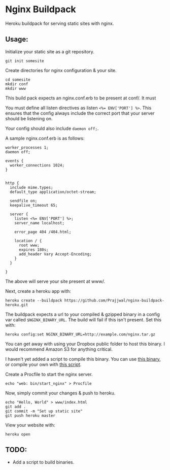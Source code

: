 # Nginx Buildpack

Heroku buildpack for serving static sites with nginx.

## Usage:

Initialize your static site as a git repository.

    git init somesite

Create directories for nginx configuration & your site.

    cd somesite
    mkdir conf
    mkdir www

This build pack expects an nginx.conf.erb to be present at conf/. It must

You must define all listen directives as listen `<%= ENV['PORT'] %>`. This ensures
that the config always include the correct port that your server should be
listening on.

Your config should also include `daemon off;`.

A sample nginx.conf.erb is as follows:

    worker_processes 1;
    daemon off;

    events {
      worker_connections 1024;
    }


    http {
      include mime.types;
      default_type application/octet-stream;

      sendfile on;
      keepalive_timeout 65;

      server {
        listen <%= ENV['PORT'] %>;
        server_name localhost;

        error_page 404 /404.html;

        location / {
          root www;
          expires 180s;
          add_header Vary Accept-Encoding;
        }
      }

    }

The above will serve your site present at www/.

Next, create a heroku app with:

    heroku create --buildpack https://github.com/Prajjwal/nginx-buildpack-heroku.git

The buildpack expects a url to your compiled & gzipped binary in a config var
called `$NGINX_BINARY_URL`. The build will fail if this isn't present. Set this with:

    heroku config:set NGINX_BINARY_URL=http://example.com/nginx.tar.gz

You can get away with using your Dropbox public folder to host this binary. I
would recommend Amazon S3 for anything critical.

I haven't yet added a script to compile this binary. You can use [this
binary](https://github.com/ryandotsmith/nginx-buildpack/blob/master/bin/nginx),
or compile your own with [this script](https://github.com/ryandotsmith/nginx-buildpack/blob/master/scripts/build_nginx.sh).

Create a Procfile to start the nginx server.

    echo "web: bin/start_nginx" > Procfile

Now, simply commit your changes & push to heroku.

    echo "Hello, World" > www/index.html
    git add .
    git commit -m "Set up static site"
    git push heroku master

View your website with:

    heroku open

## TODO:

* Add a script to build binaries.
